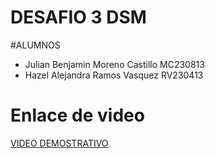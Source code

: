 # DESAFIO 3 DSM

#ALUMNOS 

* Julian Benjamin Moreno Castillo  MC230813
* Hazel Alejandra Ramos Vasquez    RV230413

# Enlace de video 
[VIDEO DEMOSTRATIVO](https://drive.google.com/file/d/1QdwN7ypNCZD3ii8GAmo2Qz2X7f_0xKCX/view?usp=sharing)
